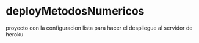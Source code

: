 # deployMetodosNumericos
proyecto con la configuracion lista para hacer el despliegue al servidor de heroku
